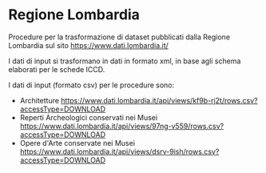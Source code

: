 # Regione Lombardia
Procedure per la trasformazione di dataset pubblicati dalla Regione Lombardia sul sito https://www.dati.lombardia.it/

I dati di input si trasformano in dati in formato xml, in base agli schema elaborati per le schede ICCD.

I dati di input (formato csv) per le procedure sono:
  - Architetture https://www.dati.lombardia.it/api/views/kf9b-rj2t/rows.csv?accessType=DOWNLOAD
  - Reperti Archeologici conservati nei Musei https://www.dati.lombardia.it/api/views/97ng-v559/rows.csv?accessType=DOWNLOAD
  - Opere d'Arte conservate nei Musei https://www.dati.lombardia.it/api/views/dsrv-9ish/rows.csv?accessType=DOWNLOAD

